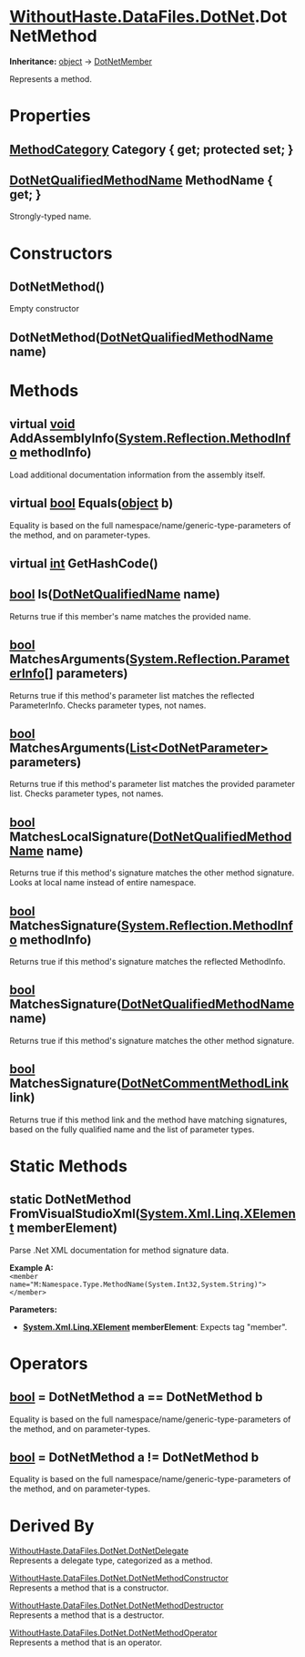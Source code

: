 # [WithoutHaste.DataFiles.DotNet](TableOfContents.WithoutHaste.DataFiles.DotNet.md).DotNetMethod

**Inheritance:** [object](https://docs.microsoft.com/en-us/dotnet/api/system.object) → [DotNetMember](WithoutHaste.DataFiles.DotNet.DotNetMember.md)  

Represents a method.  

# Properties

## [MethodCategory](WithoutHaste.DataFiles.DotNet.MethodCategory.md) Category { get; protected set; }

## [DotNetQualifiedMethodName](WithoutHaste.DataFiles.DotNet.DotNetQualifiedMethodName.md) MethodName { get; }

Strongly-typed name.  

# Constructors

## DotNetMethod()

Empty constructor  

## DotNetMethod([DotNetQualifiedMethodName](WithoutHaste.DataFiles.DotNet.DotNetQualifiedMethodName.md) name)

# Methods

## virtual [void](https://docs.microsoft.com/en-us/dotnet/api/system.void) AddAssemblyInfo([System.Reflection.MethodInfo](https://docs.microsoft.com/en-us/dotnet/api/system.reflection.methodinfo) methodInfo)

Load additional documentation information from the assembly itself.  

## virtual [bool](https://docs.microsoft.com/en-us/dotnet/api/system.boolean) Equals([object](https://docs.microsoft.com/en-us/dotnet/api/system.object) b)

Equality is based on the full namespace/name/generic-type-parameters of the method, and on parameter-types.  

## virtual [int](https://docs.microsoft.com/en-us/dotnet/api/system.int32) GetHashCode()

## [bool](https://docs.microsoft.com/en-us/dotnet/api/system.boolean) Is([DotNetQualifiedName](WithoutHaste.DataFiles.DotNet.DotNetQualifiedName.md) name)

Returns true if this member's name matches the provided name.  

## [bool](https://docs.microsoft.com/en-us/dotnet/api/system.boolean) MatchesArguments([System.Reflection.ParameterInfo[]](https://docs.microsoft.com/en-us/dotnet/api/system.array) parameters)

Returns true if this method's parameter list matches the reflected ParameterInfo. Checks parameter types, not names.  

## [bool](https://docs.microsoft.com/en-us/dotnet/api/system.boolean) MatchesArguments([List&lt;DotNetParameter&gt;](https://docs.microsoft.com/en-us/dotnet/api/system.collections.generic.list-1) parameters)

Returns true if this method's parameter list matches the provided parameter list. Checks parameter types, not names.  

## [bool](https://docs.microsoft.com/en-us/dotnet/api/system.boolean) MatchesLocalSignature([DotNetQualifiedMethodName](WithoutHaste.DataFiles.DotNet.DotNetQualifiedMethodName.md) name)

Returns true if this method's signature matches the other method signature.  
Looks at local name instead of entire namespace.  

## [bool](https://docs.microsoft.com/en-us/dotnet/api/system.boolean) MatchesSignature([System.Reflection.MethodInfo](https://docs.microsoft.com/en-us/dotnet/api/system.reflection.methodinfo) methodInfo)

Returns true if this method's signature matches the reflected MethodInfo.  

## [bool](https://docs.microsoft.com/en-us/dotnet/api/system.boolean) MatchesSignature([DotNetQualifiedMethodName](WithoutHaste.DataFiles.DotNet.DotNetQualifiedMethodName.md) name)

Returns true if this method's signature matches the other method signature.  

## [bool](https://docs.microsoft.com/en-us/dotnet/api/system.boolean) MatchesSignature([DotNetCommentMethodLink](WithoutHaste.DataFiles.DotNet.DotNetCommentMethodLink.md) link)

Returns true if this method link and the method have matching signatures, based on the fully qualified name and the list of parameter types.  

# Static Methods

## static DotNetMethod FromVisualStudioXml([System.Xml.Linq.XElement](https://docs.microsoft.com/en-us/dotnet/api/system.xml.linq.xelement) memberElement)

Parse .Net XML documentation for method signature data.  

**Example A:**  
`<member name="M:Namespace.Type.MethodName(System.Int32,System.String)"></member>`  

**Parameters:**  
* **[System.Xml.Linq.XElement](https://docs.microsoft.com/en-us/dotnet/api/system.xml.linq.xelement) memberElement**: Expects tag "member".  

# Operators

## [bool](https://docs.microsoft.com/en-us/dotnet/api/system.boolean) = DotNetMethod a == DotNetMethod b

Equality is based on the full namespace/name/generic-type-parameters of the method, and on parameter-types.  

## [bool](https://docs.microsoft.com/en-us/dotnet/api/system.boolean) = DotNetMethod a != DotNetMethod b

Equality is based on the full namespace/name/generic-type-parameters of the method, and on parameter-types.  

# Derived By

[WithoutHaste.DataFiles.DotNet.DotNetDelegate](WithoutHaste.DataFiles.DotNet.DotNetDelegate.md)  
Represents a delegate type, categorized as a method.  

[WithoutHaste.DataFiles.DotNet.DotNetMethodConstructor](WithoutHaste.DataFiles.DotNet.DotNetMethodConstructor.md)  
Represents a method that is a constructor.  

[WithoutHaste.DataFiles.DotNet.DotNetMethodDestructor](WithoutHaste.DataFiles.DotNet.DotNetMethodDestructor.md)  
Represents a method that is a destructor.  

[WithoutHaste.DataFiles.DotNet.DotNetMethodOperator](WithoutHaste.DataFiles.DotNet.DotNetMethodOperator.md)  
Represents a method that is an operator.  

